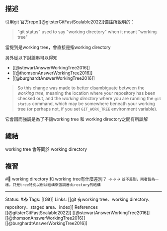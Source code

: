 

## 描述

引用git 官方repo[[@gitsterGitFastScalable2022]]備註所說明的：

> "git status" used to say "working directory" when it meant "working tree"

當提到是working tree，會直接是指working directory

另外從以下討論串可以得知
- [[@stewartAnswerWorkingTree2016]]
- [[@thomsonAnswerWorkingTree2016]]
- [[@burghardtAnswerWorkingTree2016]]

> So this change was made to better disambiguate between the _working tree_, meaning the location where your repository has been checked out, and the _working directory_ where you are running the `git status` command, which may be somewhere beneath your working tree (or perhaps not, if you set `GIT_WORK_TREE` environment variable).

它會因而強調是為了不讓working tree 和 working directory之間有所誤解

## 總結
working tree 會等同於 working directory

## 複習

#🧠 working directory 和 working tree有什麼差別？ ->->-> `並不差別，兩者皆為一樣，只是tree特別以樹狀結構來強調著directory的結構`
<!--SR:!2022-08-19,54,250-->

---
Status: #📥 
Tags:
[[Git]]
Links:
[[git 有working tree、working directory、repository、staged area、index]]
References
[[@gitsterGitFastScalable2022]]
[[@stewartAnswerWorkingTree2016]]
[[@thomsonAnswerWorkingTree2016]]
[[@burghardtAnswerWorkingTree2016]]